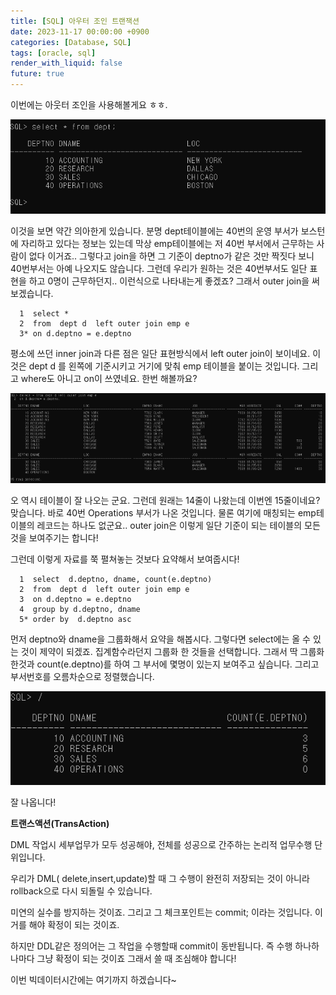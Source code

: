 ```yaml
---
title: [SQL] 아우터 조인 트랜잭션
date: 2023-11-17 00:00:00 +0900
categories: [Database, SQL]
tags: [oracle, sql]
render_with_liquid: false
future: true
---
```


이번에는 아웃터 조인을 사용해볼게요 ㅎㅎ.

![Desktop View](/assets/img/Database/SQL/Outer-Join-Transaction/1.png)

이것을 보면 약간 의아한게 있습니다. 분명 dept테이블에는 40번의 운영 부서가 보스턴에 자리하고 있다는 정보는 있는데 막상 emp테이블에는 저 40번 부서에서 근무하는 사람이 없다 이거죠.. 그렇다고 join을 하면 그 기준이 deptno가 같은 것만 짝짓다 보니 40번부서는 아예 나오지도 않습니다. 그런데 우리가 원하는 것은 40번부서도 일단 표현을 하고 0명이 근무하던지.. 이런식으로 나타내는게 좋겠죠? 그래서 outer join을 써보겠습니다.

```
  1  select * 
  2  from  dept d  left outer join emp e
  3* on d.deptno = e.deptno 
```

평소에 쓰던 inner join과 다른 점은 일단 표현방식에서 left outer join이 보이네요. 이것은 dept d 를 왼쪽에 기준시키고 거기에 맞춰 emp 테이블을 붙이는 것입니다. 그리고 where도 아니고 on이 쓰였네요. 한번 해볼까요?

![Desktop View](/assets/img/Database/SQL/Outer-Join-Transaction/2.png)

오 역시 테이블이 잘 나오는 군요. 그런데 원래는 14줄이 나왔는데 이번엔 15줄이네요? 맞습니다. 바로 40번 Operations 부서가 나온 것입니다. 물론 여기에 매칭되는 emp테이블의 레코드는 하나도 없군요.. outer join은 이렇게 일단 기준이 되는 테이블의 모든 것을 보여주기는 합니다!

그런데 이렇게 자료를 쭉 펼쳐놓는 것보다 요약해서 보여줍시다!

```
  1  select  d.deptno, dname, count(e.deptno)
  2  from  dept d  left outer join emp e
  3  on d.deptno = e.deptno 
  4  group by d.deptno, dname
  5* order by  d.deptno asc
```

먼저 deptno와 dname을 그룹화해서 요약을 해봅시다. 그렇다면 select에는 올 수 있는 것이 제약이 되겠죠. 집계함수라던지 그룹화 한 것들을 선택합니다. 그래서 딱 그룹화 한것과 count(e.deptno)를 하여 그 부서에 몇명이 있는지 보여주고 싶습니다. 그리고 부서번호를 오름차순으로 정렬했습니다.

![Desktop View](/assets/img/Database/SQL/Outer-Join-Transaction/3.png)

잘 나옵니다!

**트랜스액션(TransAction)**

DML 작업시 세부업무가 모두 성공해야, 전체를 성공으로 간주하는 논리적 업무수행 단위입니다.

우리가 DML( delete,insert,update)할 때 그 수행이 완전히 저장되는 것이 아니라 rollback으로 다시 되돌릴 수 있습니다.

미연의 실수를 방지하는 것이죠. 그리고 그 체크포인트는 commit; 이라는 것입니다. 이거를 해야 확정이 되는 것이죠.

하지만 DDL같은 정의어는 그 작업을 수행할때 commit이 동반됩니다. 즉 수행 하나하나마다 그냥 확정이 되는 것이죠 그래서 쓸 때 조심해야 합니다!

이번 빅데이터시간에는 여기까지 하겠습니다~
